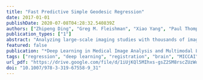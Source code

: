 ```yaml
---
title: "Fast Predictive Simple Geodesic Regression"
date: 2017-01-01
publishDate: 2020-07-08T04:28:32.540839Z
authors: ["Zhipeng Ding", "Greg M. Fleishman", "Xiao Yang", "Paul Thompson", "Roland Kwitt", "Marc Niethammer"]
publication_types: ["1"]
abstract: "Analyzing large-scale imaging studies with thousands of images is computationally expensive. To assess localized morphological differences, deformable image registration is a key tool. However, as registrations are costly to compute, large-scale studies frequently require large compute clusters. This paper explores a fast predictive approximation to image registration. In particular, it uses these fast registrations to approximate a simplified geodesic regression model to capture longitudinal brain changes. The resulting approach is orders of magnitude faster than the optimization-based regression approach and hence facilitates large-scale analysis on a single graphics processing unit. We show results on 2D and 3D brain magnetic resonance images from OASIS and ADNI."
featured: false
publication: "*Deep Learning in Medical Image Analysis and Multimodal Learning for Clinical Decision Support - Third International Workshop, DLMIA 2017, and 7th International Workshop, ML-CDS 2017, Held in Conjunction with MICCAI 2017, Québec City, QC, Canada, September 14, 2017, Proceedings*"
tags: ["regression", "deep learning", "registration", "brain", "MICCAI"]
url_pdf: "https://drive.google.com/file/d/1iUjKQl5MIhxs-gsZ2SM8rscZUzWq5f7S"
doi: "10.1007/978-3-319-67558-9_31"
---
```


